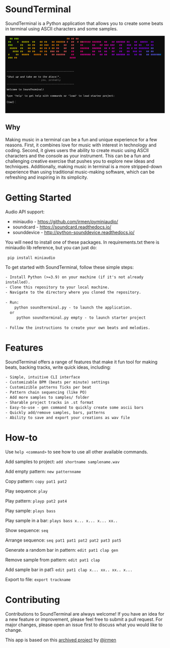 # SoundTerminal

SoundTerminal is a Python application that allows you to create some beats in terminal using ASCII characters and some samples.

![soundTerminal.py](st.png "soundTerminal")


## Why

Making music in a terminal can be a fun and unique experience for a few reasons. First, it combines love for music with interest in technology and coding. Second, it gives users the ability to create music using ASCII characters and the console as your instrument. This can be a fun and challenging creative exercise that pushes you to explore new ideas and techniques. Additionally, making music in terminal is a more stripped-down experience than using traditional music-making software, which can be refreshing and inspiring in its simplicity.

# Getting Started

Audio API support:

- miniaudio - https://github.com/irmen/pyminiaudio/
- soundcard - https://soundcard.readthedocs.io/
- sounddevice - http://python-sounddevice.readthedocs.io/

You will need to install one of these packages. 
In requirements.txt there is miniaudio lib reference, but you can just do:

 ``` pip install miniaudio``` 


To get started with SoundTerminal, follow these simple steps:

    - Install Python (>=3.9) on your machine (if it's not already installed).
    - Clone this repository to your local machine.
    - Navigate to the directory where you cloned the repository.

    - Run: 
        python soundterminal.py - to launch the application.
      or
         python soundterminal.py empty - to launch starter project

    - Follow the instructions to create your own beats and melodies.

# Features

SoundTerminal offers a range of features that make it fun tool for making beats, backing tracks, write quick ideas, including:

    - Simple, intuitive CLI interface
    - Customizable BPM (beats per minute) settings
    - Customizible patterns Ticks per beat
    - Pattern chain sequencing (like PO)
    - Add more samples to samples/ folder
    - Sharable project tracks in .st format
    - Easy-to-use - gen command to quickly create some ascii bars
    - Quickly add/remove samples, bars, patterns
    - Ability to save and export your creations as wav file

# How-to

Use ``` help <command> ``` to see how to use all other available commands.

Add samples to project: 
``` add shortname samplename.wav ```

Add empty pattern:
``` new patternname ```

Copy pattern: ``` copy pat1 pat2 ```

Play sequence:
``` play ```

Play pattern:
``` playp pat2 pat4 ```

Play sample: ``` plays bass ```

Play sample in a bar:
``` plays bass x... x... x... xx.. ```

Show sequence:
``` seq ```

Arrange sequence:
``` seq pat1 pat1 pat2 pat2 pat3 pat5 ```

Generate a random bar in pattern:
``` edit pat1 clap gen ```

Remove sample from pattern:
``` edit pat1 clap ```

Add sample bar in pat1:
``` edit pat1 clap x... xx.. xx.. x... ```

Export to file:
``` export trackname ```

# Contributing

Contributions to SoundTerminal are always welcome! If you have an idea for a new feature or improvement, please feel free to submit a pull request. For major changes, please open an issue first to discuss what you would like to change.



This app is based on this [archived project](https://github.com/irmen/synthesizer) by [@irmen](https://github.com/irmen)